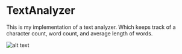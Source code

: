 # TextAnalyzer
This is my implementation of a text analyzer.  Which keeps track of a character count, word count, and average length of words.

![alt text](https://github.com/dkaban/textanalyzer/blob/master/https://github.com/Dkaban/TextAnalyzer/blob/master/Screen%20Shot%202020-08-07%20at%2011.04.49%20AM.png?raw=true)
